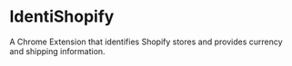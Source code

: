 # IdentiShopify
A Chrome Extension that identifies Shopify stores and provides currency and shipping information.
